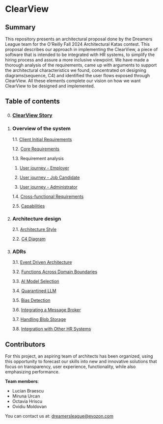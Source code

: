 # ClearView

## Summary

This repository presents an architectural proposal done by the Dreamers League team for the O'Reilly Fall 2024 Architectural Katas contest. This proposal describes our approach in implementing the ClearView, a piece of software that is intended to be integrated with HR systems, to simplify the hiring process and assure a more inclusive viewpoint. We have made a thorough analysis of the requirements, came up with arguments to support the architectural characteristics we found, concentrated on designing diagrams(sequence, C4) and identified the user flows exposed through ClearView. All these elements complete our vision on how we want ClearView to be designed and implemented.

## Table of contents

0. ### [ClearView Story](./1.Requirements/ClearViewStory.md)
1. ### Overview of the system

   1.1. [Client Initial Requirements](./1.Requirements/ClientInitialRequirements.md)

   1.2. [Core Requirements](./1.Requirements/CoreRequirements.md)

   1.3. Requirement analysis

   1. [User journey - Employer](./1.Requirements/UserJourneys/Employer.md)

   2. [User journey - Job Candidate](./1.Requirements/UserJourneys/JobCandidate.md)

   3. [User journey - Administrator](./1.Requirements/UserJourneys/Admin.md)

   1.4. [Cross-functional Requirements](./1.Requirements/CrossFunctionalRequirements.md)

   2.5. [Capabilities](./1.Requirements/Capabilities.md)

2. ### Architecture design

   2.1. [Architecture Style](./2.ArchitectureVisualization/ArchitectureStyle.md)

   2.2. [C4 Diagram](./2.ArchitectureVisualization/C4Diagram.md)

3. ### ADRs

   3.1. [Event Driven Architecture](./3.ADRs/ADR001-EventDrivenArchitecture.md)

   3.2. [Functions Across Domain Boundaries](./3.ADRs/ADR002-FunctionsAcrossDomainBoundaries.md)

   3.3. [AI Model Selection](./3.ADRs/ADR003-AIModelSelection.md)

   3.4. [Quarantined LLM](./3.ADRs/ADR004-QuarantinedLLM.md)

   3.5. [Bias Detection](./3.ADRs/ADR005-BiasDetection.md)

   3.6. [Integrating a Message Broker](./3.ADRs/ADR006-IntegratingAMessageBroker.md)

   3.7. [Handling Blob Storage](/3.ADRs/ADR007-HandlingBlobStorage.md)

   3.8. [Integration with Other HR Systems](/3.ADRs/ADR008-IntegrationWithOtherHrSystems.md)

## Contributors

For this project, an aspiring team of architects has been organized, using this opportunity to forecast our skills into new and innovative solutions that focus on transparency, user experience, functionality, while also emphasizing performance.

**Team members**:

- Lucian Braescu
- Miruna Urcan
- Octavia Hriscu
- Ovidiu Moldovan

You can contact us at: dreamersleague@evozon.com

